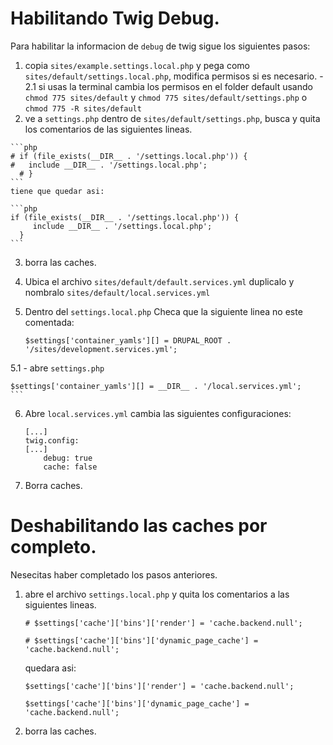 # Habilitando Twig Debug.

Para habilitar la informacion de `debug` de twig sigue los siguientes pasos:

  1. copia `sites/example.settings.local.php` y pega como `sites/default/settings.local.php`, modifica permisos si es necesario.
  	- 2.1 si usas la terminal cambia los permisos en el folder default usando `chmod 775 sites/default` y `chmod 775 sites/default/settings.php` o `chmod 775 -R sites/default`
  2. ve a `settings.php` dentro de `sites/default/settings.php`, busca y quita los comentarios de las siguientes lineas.

  	```php
  	# if (file_exists(__DIR__ . '/settings.local.php')) {
    #   include __DIR__ . '/settings.local.php';
	  # }
  	```
  	tiene que quedar asi:

  	```php
  	if (file_exists(__DIR__ . '/settings.local.php')) {
	     include __DIR__ . '/settings.local.php';
	  }
  	```  
3. borra las caches.
4. Ubica el archivo `sites/default/default.services.yml` duplicalo y nombralo `sites/default/local.services.yml`
5. Dentro del `settings.local.php` Checa que la siguiente linea no este comentada:

	```
	$settings['container_yamls'][] = DRUPAL_ROOT . '/sites/development.services.yml';
	```
	
5.1 - abre `settings.php`
	
	
	$settings['container_yamls'][] = __DIR__ . '/local.services.yml';
	```
6. Abre `local.services.yml` cambia las siguientes configuraciones:

	```
	[...]
	twig.config:
	[...]
    	debug: true
    	cache: false
   ```
7. Borra caches.

# Deshabilitando las caches por completo.

Nesecitas haber completado los pasos anteriores.

1. abre el archivo `settings.local.php` y quita los comentarios a las siguientes lineas.

	```
	# $settings['cache']['bins']['render'] = 'cache.backend.null';

	# $settings['cache']['bins']['dynamic_page_cache'] = 'cache.backend.null';
	```
	quedara asi:

	```
	$settings['cache']['bins']['render'] = 'cache.backend.null';

	$settings['cache']['bins']['dynamic_page_cache'] = 'cache.backend.null';
	```

2. borra las caches.
